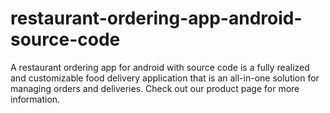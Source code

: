 # restaurant-ordering-app-android-source-code
A restaurant ordering app for android with source code is a fully realized and customizable food delivery application that is an all-in-one solution for managing orders and deliveries. Check out our product page for more information.
